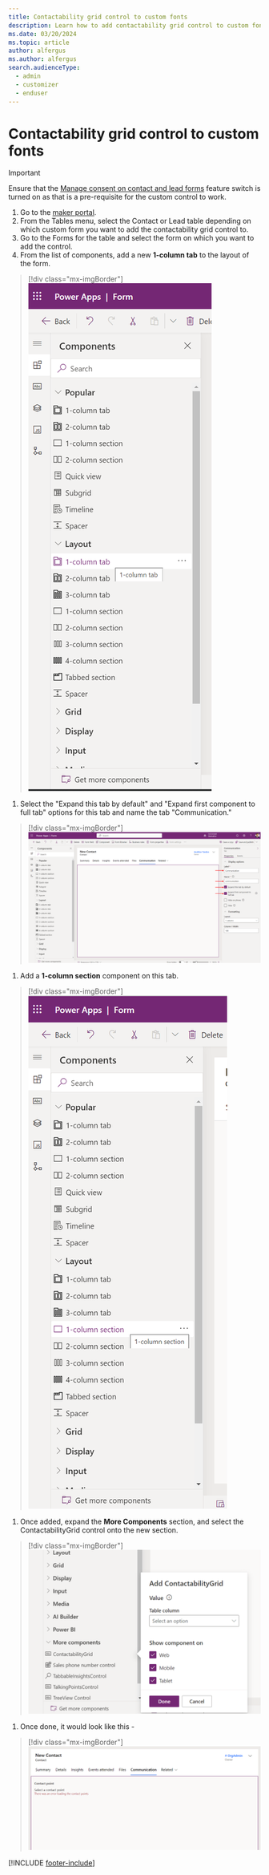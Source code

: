 ```yaml
---
title: Contactability grid control to custom fonts
description: Learn how to add contactability grid control to custom fonts
ms.date: 03/20/2024
ms.topic: article
author: alfergus
ms.author: alfergus
search.audienceType: 
  - admin
  - customizer
  - enduser
---
```


# Contactability grid control to custom fonts

> [!IMPORTANT]
> Ensure that the [Manage consent on contact and lead forms](real-time-marketing-email-text-consent.md#view-and-manage-consent-records) feature switch is turned on as that is a pre-requisite for the custom control to work.

1. Go to the [maker portal](https://make.powerapps.com/).
1. From the Tables menu, select the Contact or Lead table depending on which custom form you want to add the contactability grid control to.
1. Go to the Forms for the table and select the form on which you want to add the control.
1. From the list of components, add a new **1-column tab** to the layout of the form.
 > [!div class="mx-imgBorder"]
 > ![For the layout, add a section of one column tab](media/add-1-column-tab.png "For the layout, add a section of one column tab")
1. Select the "Expand this tab by default" and "Expand first component to full tab" options for this tab and name the tab "Communication."
 > [!div class="mx-imgBorder"]
 > ![Expand column tab to full display](media/expand-column-tab-to-full-display.png "Expand column tab to full display")
1. Add a **1-column section** component on this tab. 
 > [!div class="mx-imgBorder"]
 > ![Add a section of one column](media/add-1-column-section.png "Add a section of one column")
1. Once added, expand the **More Components** section, and select the ContactabilityGrid control onto the new section.
 > [!div class="mx-imgBorder"]
 > ![Select the contactability grid by expanding the section](media/select-contactability-grid.png "Select the contactability grid by expanding the section")
1. Once done, it would look like this - 
 > [!div class="mx-imgBorder"]
 > ![You can add your contact points](media/add-your-contact-points.png "You can add your contact points")

[!INCLUDE [footer-include](./includes/footer-banner.md)]